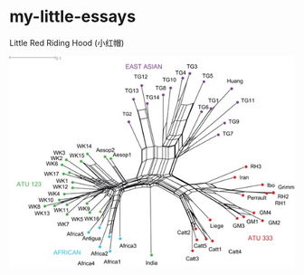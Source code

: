 # my-little-essays

Little Red Riding Hood (小红帽)

![](./Little%20Red%20Riding%20Hood/2D9680501-131113-coslog-tree.jpg)